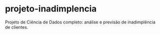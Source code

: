 # projeto-inadimplencia
Projeto de Ciência de Dados completo: análise e previsão de inadimplência de clientes.
